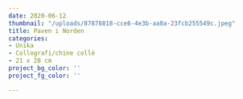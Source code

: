 ```yaml
---
date: 2020-06-12
thumbnail: "/uploads/87878818-cce6-4e3b-aa8a-23fcb255549c.jpeg"
title: Paven i Norden
categories:
- Unika
- Collografi/chine collé
- 21 x 28 cm
project_bg_color: ''
project_fg_color: ''

---
```


